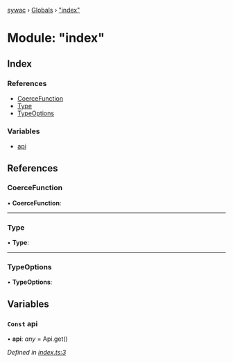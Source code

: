 [sywac](../README.md) › [Globals](../globals.md) › ["index"](_index_.md)

# Module: "index"

## Index

### References

* [CoerceFunction](_index_.md#coercefunction)
* [Type](_index_.md#type)
* [TypeOptions](_index_.md#typeoptions)

### Variables

* [api](_index_.md#const-api)

## References

###  CoerceFunction

• **CoerceFunction**:

___

###  Type

• **Type**:

___

###  TypeOptions

• **TypeOptions**:

## Variables

### `Const` api

• **api**: *any* = Api.get()

*Defined in [index.ts:3](https://github.com/jose-pr/sywac/blob/59b0233/src/index.ts#L3)*
